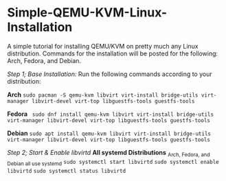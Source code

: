 # Simple-QEMU-KVM-Linux-Installation
A simple tutorial for installing QEMU/KVM on pretty much any Linux distribution. Commands for the installation will be posted for the following: Arch, Fedora, and Debian.

*Step 1; Base Installation:*
Run the following commands according to your distribution:

**Arch**
```sudo pacman -S qemu-kvm libvirt virt-install bridge-utils virt-manager libvirt-devel virt-top libguestfs-tools guestfs-tools```

**Fedora** 
``` sudo dnf install qemu-kvm libvirt virt-install bridge-utils virt-manager libvirt-devel virt-top libguestfs-tools guestfs-tools```

**Debian**
```sudo apt install qemu-kvm libvirt virt-install bridge-utils virt-manager libvirt-devel virt-top libguestfs-tools guestfs-tools```

*Step 2; Start & Enable libvirtd*
**All systemd Distributions** <sub>Arch, Fedora, and Debian all use systemd</sub>
```sudo systemctl start libvirtd```
```sudo systemctl enable libvirtd```
```sudo systemctl status libvirtd```
